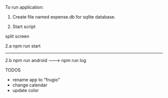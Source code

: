 To run application:

1. Create file named expense.db for sqlite database.

2. Start script

split screen

2.a npm run start

---

2.b npm run android ---> npm run log

TODOS

- rename app to "frugio"
- change calendar
- update color
